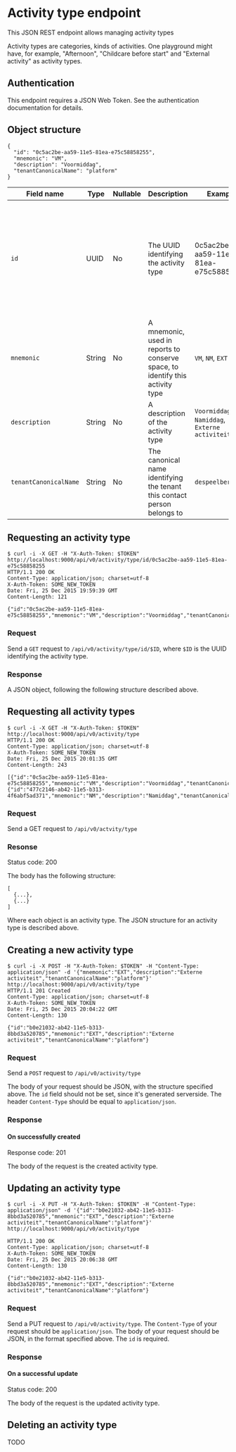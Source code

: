 # Activity type endpoint

This JSON REST endpoint allows managing activity types

Activity types are categories, kinds of activities. One playground might have, for example, "Afternoon", "Childcare before start" and "External activity" as activity types.

## Authentication

This endpoint requires a JSON Web Token. See the authentication documentation for details.

## Object structure

```
{
  "id": "0c5ac2be-aa59-11e5-81ea-e75c58858255",
  "mnemonic": "VM",
  "description": "Voormiddag",
  "tenantCanonicalName": "platform"
}
```

Field name            | Type      | Nullable | Description | Example | Remarks
--------------------- | --------- | -------- | ----------- | ------- | -------
`id`                  | UUID      | No       | The UUID identifying the activity type | 0c5ac2be-aa59-11e5-81ea-e75c58858255 | Need not be present when posting, since this will be generated server-side. Otherwise non-nullable.
`mnemonic`            | String    | No       | A mnemonic, used in reports to conserve space, to identify this activity type | `VM`, `NM`, `EXT`
`description`         | String    | No       | A description of the activity type | `Voormiddag`, `Namiddag`, `Externe activiteit` |
`tenantCanonicalName` | String    | No       | The canonical name identifying the tenant this contact person belongs to | `despeelberg` |


## Requesting an activity type

```
$ curl -i -X GET -H "X-Auth-Token: $TOKEN" http://localhost:9000/api/v0/activity/type/id/0c5ac2be-aa59-11e5-81ea-e75c58858255
HTTP/1.1 200 OK
Content-Type: application/json; charset=utf-8
X-Auth-Token: SOME_NEW_TOKEN
Date: Fri, 25 Dec 2015 19:59:39 GMT
Content-Length: 121

{"id":"0c5ac2be-aa59-11e5-81ea-e75c58858255","mnemonic":"VM","description":"Voormiddag","tenantCanonicalName":"platform"}
```

### Request

Send a `GET` request to `/api/v0/activity/type/id/$ID`, where `$ID` is the UUID identifying the activity type.

### Response

A JSON object, following the following structure described above.

## Requesting all activity types

```
$ curl -i -X GET -H "X-Auth-Token: $TOKEN" http://localhost:9000/api/v0/activity/type
HTTP/1.1 200 OK
Content-Type: application/json; charset=utf-8
X-Auth-Token: SOME_NEW_TOKEN
Date: Fri, 25 Dec 2015 20:01:35 GMT
Content-Length: 243

[{"id":"0c5ac2be-aa59-11e5-81ea-e75c58858255","mnemonic":"VM","description":"Voormiddag","tenantCanonicalName":"platform"},{"id":"477c2146-ab42-11e5-b313-4f6abf5ad371","mnemonic":"NM","description":"Namiddag","tenantCanonicalName":"platform"}]
```
### Request

Send a GET request to `/api/v0/actvity/type`

### Resonse

Status code: 200

The body has the following structure:

```
[
  {...},
  {...}
]
```

Where each object is an activity type. The JSON structure for an activity type is described above.

## Creating a new activity type

```
$ curl -i -X POST -H "X-Auth-Token: $TOKEN" -H "Content-Type: application/json" -d '{"mnemonic":"EXT","description":"Externe activiteit","tenantCanonicalName":"platform"}' http://localhost:9000/api/v0/activity/type
HTTP/1.1 201 Created
Content-Type: application/json; charset=utf-8
X-Auth-Token: SOME_NEW_TOKEN
Date: Fri, 25 Dec 2015 20:04:22 GMT
Content-Length: 130

{"id":"b0e21032-ab42-11e5-b313-8bbd3a520785","mnemonic":"EXT","description":"Externe activiteit","tenantCanonicalName":"platform"}
```

### Request

Send a `POST` request to `/api/v0/activity/type`

The body of your request should be JSON, with the structure specified above. The `id` field should not be set, since it's generated serverside. The header `Content-Type` should be equal to `application/json`.

### Response

#### On successfully created

Response code: 201

The body of the request is the created activity type.

## Updating an activity type

```
$ curl -i -X PUT -H "X-Auth-Token: $TOKEN" -H "Content-Type: application/json" -d '{"id":"b0e21032-ab42-11e5-b313-8bbd3a520785","mnemonic":"EXT","description":"Externe activiteit","tenantCanonicalName":"platform"}' http://localhost:9000/api/v0/activity/type

HTTP/1.1 200 OK
Content-Type: application/json; charset=utf-8
X-Auth-Token: SOME_NEW_TOKEN
Date: Fri, 25 Dec 2015 20:06:38 GMT
Content-Length: 130

{"id":"b0e21032-ab42-11e5-b313-8bbd3a520785","mnemonic":"EXT","description":"Externe activiteit","tenantCanonicalName":"platform"}
```

### Request

Send a PUT request to `/api/v0/activity/type`. The `Content-Type` of your request should be `application/json`. The body of your request should be JSON, in the format specified above. The `id` is required.

### Response

#### On a successful update

Status code: 200

The body of the request is the updated activity type.

## Deleting an activity type

TODO

